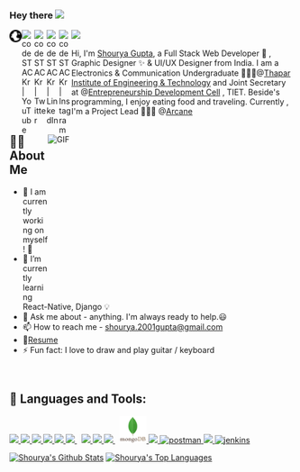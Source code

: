 ### Hey there <img src="https://media.giphy.com/media/hvRJCLFzcasrR4ia7z/giphy.gif" width="25px"> 

[<img align="left" alt="codeSTACKr.com" width="22px" src="https://raw.githubusercontent.com/iconic/open-iconic/master/svg/globe.svg" />][website]
[<img align="left" alt="codeSTACKr | YouTube" width="22px" src="https://cdn.jsdelivr.net/npm/simple-icons@v3/icons/github.svg" />][github]
[<img align="left" alt="codeSTACKr | Twitter" width="22px" src="https://img.icons8.com/fluent/48/000000/twitter.png" />][twitter]
[<img align="left" alt="codeSTACKr | LinkedIn" width="22px" src="https://img.icons8.com/fluent/48/000000/linkedin.png" />][linkedin]
[<img align="left" alt="codeSTACKr | Instagram" width="22px" src="https://img.icons8.com/fluent/48/000000/instagram-new.png" />][instagram]
![](https://komarev.com/ghpvc/?username=shourygupta28)
<br />

Hi, I'm [Shourya Gupta](shouryagupta.me), a Full Stack Web Developer 🚀 , Graphic Designer ✨ & UI/UX Designer from India. I am a Electronics & Communication Undergraduate 👨🏽‍💼@[Thapar Institute of Engineering & Technology][thapar] and Joint Secretary at @[Entrepreneurship Development Cell][edc] , TIET. Beside's programming, I enjoy eating food and traveling. Currently , I'm a Project Lead 🙍🏽‍♂️ @[Arcane][instagram]

  <img align="right" alt="GIF" src="https://github.com/abhisheknaiidu/abhisheknaiidu/blob/master/code.gif?raw=true" width="436" height="280" />

## 🙋‍♂️ About Me

- 🔭 I am currently working on myself ! 😬
- 🌱 I’m currently learning React-Native, Django 💡
- 💬 Ask me about - anything. I'm always ready to help.😃
- 📫 How to reach me - [shourya.2001gupta@gmail.com][email]
- 📝[Resume](https://drive.google.com/file/d/1snoHOHdBiNxjX2hUbEucF3HqUz1RXPdo/view?usp=sharing)
- ⚡ Fun fact: I love to draw and play guitar / keyboard



<br />

## 🚀 Languages and Tools:

<p align="left">
    <a href="https://www.w3.org/html/" target="_blank"> <img src="https://img.icons8.com/color/48/000000/html-5.png"/> </a> 
    <a href="https://www.w3schools.com/css/" target="_blank"> <img src="https://img.icons8.com/color/48/000000/css3.png"/> </a>
    <a href="https://www.cplusplus.com" target="_blank"> <img src="https://img.icons8.com/ios-filled/50/000000/c-plus-plus-logo.png"/> </a>
    <a href="https://getbootstrap.com" target="_blank"> <img src="https://img.icons8.com/color/48/000000/bootstrap.png"/> </a> 
    <a href="https://www.python.org" target="_blank"> <img src="https://img.icons8.com/color/48/000000/python.png"/> </a> 
    <a style="padding-right:8px;" href="https://nodejs.org" target="_blank"> <img src="https://img.icons8.com/color/48/000000/nodejs.png"/> </a>
    <a href="https://reactjs.org/" target="_blank"> <img src="https://img.icons8.com/color/48/000000/react-native.png"/> </a>
    <a href="https://developer.mozilla.org/en-US/docs/Web/JavaScript" target="_blank"> <img src="https://img.icons8.com/color/48/000000/javascript.png"/> </a> 
    <a style="padding-right:8px;" href="https://www.mysql.com/" target="_blank"> <img src="https://img.icons8.com/fluent/50/000000/mysql-logo.png"/> </a>
    <a href="https://www.mongodb.com/" target="_blank"> <img src="https://raw.githubusercontent.com/devicons/devicon/master/icons/mongodb/mongodb-original-wordmark.svg" alt="mongodb" width="48" height="48"/> </a> 
    <a href="https://firebase.google.com/" target="_blank"> <img src="https://img.icons8.com/color/48/000000/firebase.png"/> </a> 
    <a href="https://postman.com" target="_blank"> <img src="https://www.vectorlogo.zone/logos/getpostman/getpostman-icon.svg" alt="postman" width="45" height="45"/> </a>   
    <a href="https://git-scm.com/" target="_blank"> <img src="https://img.icons8.com/color/48/000000/git.png"/> </a> 
    <a href="https://www.jenkins.io" target="_blank"> <img src="https://www.vectorlogo.zone/logos/jenkins/jenkins-icon.svg" alt="jenkins" width="48" height="48"/> </a> 
</p>


<a href="https://github.com/SubhamRaoniar28/github-readme-stats"><img alt="Shourya's Github Stats" src="https://github-readme-stats.vercel.app/api?username=shourygupta28&show_icons=true&count_private=true&include_all_commits=true&theme=react&hide_border=true&bg_color=0D1117" /></a>
<a href="https://github.com/SubhamRaoniar28/github-readme-stats"><img alt="Shourya's Top Languages" src="https://github-readme-stats.vercel.app/api/top-langs/?username=shourygupta28&langs_count=8&count_private=true&layout=compact&theme=react&hide_border=true&bg_color=0D1117" /></a>




[website]: https://shouryagupta.me
[edc]: https://www.instagram.com/edc_tiet/
[twitter]: https://twitter.com/iamshoury
[github]: https://github.com/shourygupta28
[instagram]: https://instagram.com/_._arcane_
[email]: mailto:shourya.2001gupta@gmail.com
[linkedin]: https://linkedin.com/in/shouryguptaa
[thapar]: https://thapar.edu/

